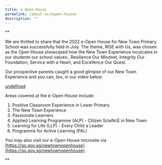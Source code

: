 ```yaml
---
title: e Open House
permalink: /about-us/eopen-house/
description: ""
---
```

**

We are thrilled to share that the 2022 e-Open House for New Town Primary School was successfully held in July. The theme, RISE with Us, was chosen as the Open House showcased how the New Town Experience inculcates in our students our school values:, Resilience Our Mindset, Integrity Our Foundation, Service with a Heart, and Excellence Our Quest. 

  

Our prospective parents caught a good glimpse of our New Town Experience and you can, too, in our video below.

[undefined](https://youtu.be/TeFgkG_aK6g)


Areas covered at the e-Open House include:

1. Positive Classroom Experience in Lower Primary 
2. The New Town Experience
3. Passionate Learners
4. Applied Learning Programme (ALP) - Citizen ScieNcE in New Town
5. Learning for Life (LLP) - Every Child a Leader
6. Programme for Active Learning (PAL)

    

  
You may also visit our e-Open House microsite via [](https://go.gov.sg/newtownopenhouse?fbclid=IwAR0xclFrkcMJ8iFb9ZOC0nnceHm4TVyua-zHG2cfu3vRuIVBE90OcGgcYSU)[https://go.gov.sg/newtownopenhouse](https://go.gov.sg/newtownopenhouse).

**